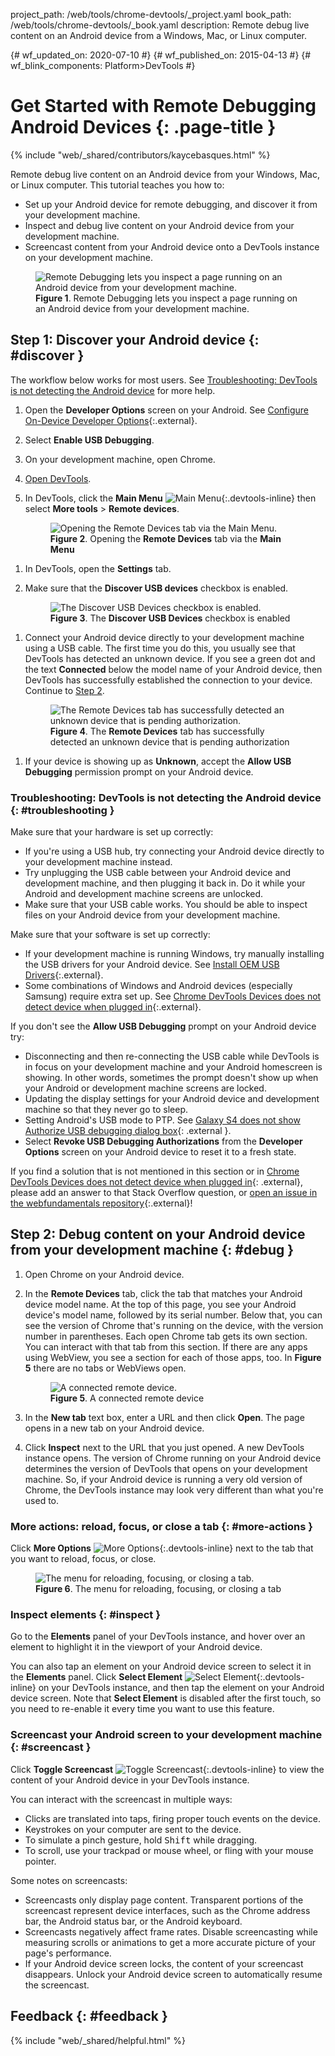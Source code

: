 project_path: /web/tools/chrome-devtools/_project.yaml
book_path: /web/tools/chrome-devtools/_book.yaml
description: Remote debug live content on an Android device from a Windows, Mac, or Linux computer.

{# wf_updated_on: 2020-07-10 #}
{# wf_published_on: 2015-04-13 #}
{# wf_blink_components: Platform>DevTools #}

<style>
.devtools-inline {
  max-height: 1em;
  vertical-align: middle;
}
</style>

# Get Started with Remote Debugging Android Devices {: .page-title }

{% include "web/_shared/contributors/kaycebasques.html" %}

Remote debug live content on an Android device from your 
Windows, Mac, or Linux computer. This tutorial teaches you how to:

* Set up your Android device for remote debugging, and discover it from
  your development machine.
* Inspect and debug live content on your Android device from your development
  machine.
* Screencast content from your Android device onto a DevTools instance on your
  development machine.

<figure>
  <img src="imgs/remote-debugging.png"
       alt="Remote Debugging lets you inspect a page running on an Android device from
            your development machine."/>
  <figcaption>
    <b>Figure 1</b>. Remote Debugging lets you inspect a page running on an Android device
    from your development machine.
  </figcaption>
</figure>

## Step 1: Discover your Android device {: #discover }

The workflow below works for most users. See [Troubleshooting: DevTools is not detecting the
Android device](#troubleshooting) for more help.

1. Open the **Developer Options** screen on your Android. See [Configure On-Device Developer
   Options](https://developer.android.com/studio/debug/dev-options.html){:.external}.
1. Select **Enable USB Debugging**.
1. On your development machine, open Chrome.
1. [Open DevTools](/web/tools/chrome-devtools/#open).
1. In DevTools, click the **Main Menu** ![Main Menu][main]{:.devtools-inline} 
   then select **More tools** > **Remote devices**. 

     <figure>
       <img src="imgs/open-remote-devices.png"
            alt="Opening the Remote Devices tab via the Main Menu."/>
       <figcaption>
         <b>Figure 2</b>. Opening the <b>Remote Devices</b> tab via the <b>Main Menu</b>
       </figcaption>
     </figure>

[main]: /web/tools/chrome-devtools/images/three-dot.png
[open]: /web/tools/chrome-devtools/remote-debugging/imgs/open-remote-devices.png

1. In DevTools, open the **Settings** tab.

1. Make sure that the **Discover USB devices** checkbox is enabled.

     <figure>
       <img src="imgs/discover-usb-devices.png" alt="The Discover USB Devices checkbox is
           enabled."/>
       <figcaption>
         <b>Figure 3</b>. The <b>Discover USB Devices</b> checkbox is enabled
       </figcaption>
     </figure>

[discover]: /web/tools/chrome-devtools/remote-debugging/imgs/discover-usb-devices.png

1. Connect your Android device directly to your development machine using a USB
   cable. The first time you do this, you usually see that DevTools has detected an unknown
   device. If you see a green dot and the text **Connected** below the model name of
   your Android device, then DevTools has successfully established the connection to
   your device. Continue to [Step 2](#debug).

     <figure>
       <img src="imgs/unknown-device.png" alt="The Remote Devices tab has successfully detected
           an unknown device that is pending authorization."/>
       <figcaption>
         <b>Figure 4</b>. The <b>Remote Devices</b> tab has successfully detected an unknown
         device that is pending authorization
       </figcaption>
     </figure>


[unknown]: /web/tools/chrome-devtools/remote-debugging/imgs/unknown-device.png

1. If your device is showing up as **Unknown**, accept the **Allow USB
   Debugging** permission prompt on your Android device. 

### Troubleshooting: DevTools is not detecting the Android device {: #troubleshooting }

Make sure that your hardware is set up correctly:

* If you're using a USB hub, try connecting your Android device directly to your
  development machine instead.
* Try unplugging the USB cable between your Android device and development machine, and
  then plugging it back in. Do it while your Android and development machine screens
  are unlocked.
* Make sure that your USB cable works. You should be able to inspect files on your Android device
  from your development machine.

Make sure that your software is set up correctly:

* If your development machine is running Windows, try manually installing the USB drivers for
  your Android device. See [Install OEM USB Drivers][drivers]{:.external}.
* Some combinations of Windows and Android devices (especially Samsung) require extra
  set up. See [Chrome DevTools Devices does not detect device when plugged in][SO]{:.external}.

If you don't see the **Allow USB Debugging** prompt on your Android device try:

* Disconnecting and then re-connecting the USB cable while DevTools is in focus on
  your development machine and your Android homescreen is showing. In other words,
  sometimes the prompt doesn't show up when your Android or development machine screens
  are locked.
* Updating the display settings for your Android device and development
  machine so that they never go to sleep.
* Setting Android's USB mode to PTP. See [Galaxy S4 does not show Authorize USB debugging
  dialog box](https://android.stackexchange.com/questions/101933){: .external }.
* Select **Revoke USB Debugging Authorizations** from the **Developer Options** screen on your
  Android device to reset it to a fresh state.

If you find a solution that is not mentioned in this section or in [Chrome DevTools Devices
does not detect device when plugged in][SO]{: .external}, please add an answer to that Stack
Overflow question, or [open an issue in the webfundamentals repository][issue]{:.external}!

[drivers]: https://developer.android.com/tools/extras/oem-usb.html
[SO]: https://stackoverflow.com/questions/21925992
[issue]: https://github.com/google/webfundamentals/issues/new?title=[Remote%20Debugging]

## Step 2: Debug content on your Android device from your development machine {: #debug }

1. Open Chrome on your Android device.
1. In the **Remote Devices** tab, click the tab that matches your Android device model name.
   At the top of this page, you see your Android device's model name, followed by its serial
   number. Below that, you can see the version of Chrome that's running on the device, with
   the version number in parentheses. Each open Chrome tab gets its own section. You can
   interact with that tab from this section. If there are any apps using WebView, you see a
   section for each of those apps, too. In <b>Figure 5</b> there are no tabs or WebViews open.

     <figure>
       <img src="imgs/connected-remote-device.png" alt="A connected remote device."/>
       <figcaption>
         <b>Figure 5</b>. A connected remote device
       </figcaption>
     </figure>

1. In the **New tab** text box, enter a URL and then click **Open**. The page opens
   in a new tab on your Android device.

1. Click **Inspect** next to the URL that you just opened. A new DevTools
   instance opens. The version of Chrome running on your Android device
   determines the version of DevTools that opens on your development machine.
   So, if your Android device is running a very old version of Chrome, the
   DevTools instance may look very different than what you're used to.

### More actions: reload, focus, or close a tab {: #more-actions }

Click **More Options** ![More Options][more]{:.devtools-inline} next to the
tab that you want to reload, focus, or close.

[more]: /web/tools/chrome-devtools/images/three-dot.png

<figure>
  <img src="imgs/reload.png" alt="The menu for reloading, focusing, or closing a tab."/>
  <figcaption>
    <b>Figure 6</b>. The menu for reloading, focusing, or closing a tab
  </figcaption>
</figure>

### Inspect elements {: #inspect }

Go to the **Elements** panel of your DevTools instance, and hover over an
element to highlight it in the viewport of your Android device.

You can also tap an element on your Android device screen to select it in the
**Elements** panel. Click **Select Element** ![Select
Element][select]{:.devtools-inline} on your DevTools instance, and then tap
the element on your Android device screen. Note that **Select Element**
is disabled after the first touch, so you need to re-enable it every time
you want to use this feature.

[select]: imgs/select-element.png

### Screencast your Android screen to your development machine {: #screencast }

Click **Toggle Screencast** ![Toggle Screencast][screencast]{:.devtools-inline}
to view the content of your Android device in your DevTools instance.

[screencast]: imgs/toggle-screencast.png

You can interact with the screencast in multiple ways:

* Clicks are translated into taps, firing proper touch events on the device. 
* Keystrokes on your computer are sent to the device. 
* To simulate a pinch gesture, hold <kbd>Shift</kbd> while dragging. 
* To scroll, use your trackpad or mouse wheel, or fling with your mouse
  pointer.

Some notes on screencasts:

* Screencasts only display page content. Transparent portions of the screencast 
  represent device interfaces, such as the Chrome address bar, the Android status 
  bar, or the Android keyboard.
* Screencasts negatively affect frame rates. Disable screencasting while
  measuring scrolls or animations to get a more accurate picture of your
  page's performance.
* If your Android device screen locks, the content of your screencast
  disappears. Unlock your Android device screen to automatically resume the
  screencast.

## Feedback {: #feedback }

{% include "web/_shared/helpful.html" %}
